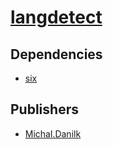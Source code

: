 # [langdetect](https://pypi.org/project/langdetect)

## Dependencies
- [six](packages/s/six.md)



## Publishers
- [Michal.Danilk](https://pypi.org/user/Michal.Danilk)

